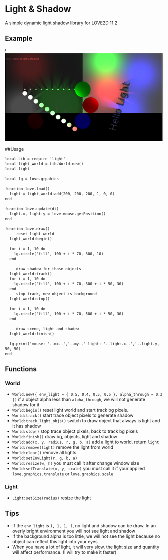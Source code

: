 Light & Shadow
==============

A simple dynamic light shadow library for LOVE2D 11.2


## Example

!![Example Image](./example.png)


##Usage

```
local Lib = require 'light'
local light_world = Lib.World.new()
local light

local lg = love.grpahics

function love.load()
  light = light_world:add(200, 200, 200, 1, 0, 0)
end

function love.update(dt)
  light.x, light.y = love.mouse.getPosition()
end

function love.draw()
  -- reset light world
  light_world:begin()

  for i = 1, 10 do
    lg.circle('fill', 100 + i * 70, 300, 10)
  end

  -- draw shadow for those objects
  light_world:track()
  for i = 1, 10 do
    lg.circle('fill', 100 + i * 70, 300 + i * 50, 30)
  end
  -- stop track, new object is background
  light_world:stop()

  for i = 1, 10 do
    lg.circle('fill', 100 + i * 70, 500 + i * 50, 30)
  end

  -- draw scene, light and shadow
  light_world:finish()

  lg.print('mouse: '..mx..','..my..' light: '..light.x..','..light.y, 50, 50)
end
```


## Functions

### World

* `World.new({ env_light = { 0.5, 0.4, 0.5, 0.5 }, alpha_through = 0.3 })` if a object alpha less than `alpha_through`, we will not generate shadow for it
* `World:begin()` reset light world and start track bg pixels.
* `World:track()` start trace object pixels to generate shadow
* `World:track_light_objs()` switch to draw object that always is light and it has shadow
* `World:stop()` stop trace object pixels, back to track bg  pixels
* `World:finish()` draw bg, objects, light and shadow
* `World:add(x, y, radius, r, g, b, a)` add a light to world, return `light`
* `World:remove(light)` remove the light from world
* `World:clear()` remove all lights
* `World:setEnvLight(r, g, b, a)`
* `World:resize(w, h)` you must call it after change window size
* `World:setTranslate(x, y, scale)` you must call it if your applied `love.graphics.translate` or `love.graphics.scale`


### Light

* `Light:setSize(radius)` resize the light


## Tips

* If the `env_light` is `1, 1, 1, 1`, no light and shadow can be draw. In an overly bright environment you will not see light and shadow
* If the background alpha is too little, we will not see the light because no object can reflect this light into your eyes
* When you have a lot of light, it will very slow. the light size and quantity will affect performance. (I will try to make it faster)
